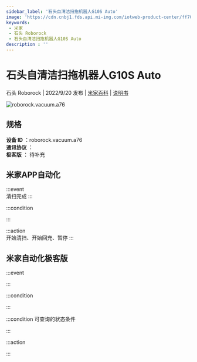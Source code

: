 ```yaml
---
sidebar_label: '石头自清洁扫拖机器人G10S Auto'
image: 'https://cdn.cnbj1.fds.api.mi-img.com/iotweb-product-center/ff701ac33391eeabd6744286360ee199_1661502815050.png?GalaxyAccessKeyId=AKVGLQWBOVIRQ3XLEW&Expires=9223372036854775807&Signature=+r+RyPgCHjBvcz+a0lX/vF+dEJA='
keywords: 
 - 米家
 - 石头 Roborock
 - 石头自清洁扫拖机器人G10S Auto
description : ''
---
```

# 石头自清洁扫拖机器人G10S Auto

石头 Roborock | 2022/9/20 发布 | [米家百科](https://home.mi.com/webapp/content/baike/product/index.html?model=roborock.vacuum.a76) | [说明书](https://home.mi.com/views/introduction.html?model=roborock.vacuum.a76&region=cn)

![roborock.vacuum.a76](https://cdn.cnbj1.fds.api.mi-img.com/iotweb-product-center/ff701ac33391eeabd6744286360ee199_1661502815050.png?GalaxyAccessKeyId=AKVGLQWBOVIRQ3XLEW&Expires=9223372036854775807&Signature=+r+RyPgCHjBvcz+a0lX/vF+dEJA=)

## 规格  
> 
**设备 ID** ：roborock.vacuum.a76  
**通讯协议** ：  
**极客版**  ： 待补充 


## 米家APP自动化  

:::event  
清扫完成
:::

:::condition  

:::

:::action   
开始清扫、开始回充、暂停
:::

## 米家自动化极客版  

:::event  

:::

:::condition  

:::

:::condition 可查询的状态条件  

:::

:::action  

:::

        
